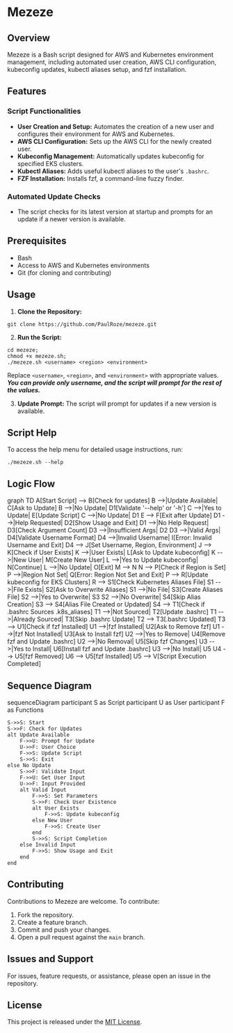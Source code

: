 # Mezeze

## Overview
Mezeze is a Bash script designed for AWS and Kubernetes environment management, including automated user creation, AWS CLI configuration, kubeconfig updates, kubectl aliases setup, and fzf installation.
## Features

### Script Functionalities
- **User Creation and Setup:** Automates the creation of a new user and configures their environment for AWS and Kubernetes.
- **AWS CLI Configuration:** Sets up the AWS CLI for the newly created user.
- **Kubeconfig Management:** Automatically updates kubeconfig for specified EKS clusters.
- **Kubectl Aliases:** Adds useful kubectl aliases to the user's `.bashrc`.
- **FZF Installation:** Installs fzf, a command-line fuzzy finder.

### Automated Update Checks
- The script checks for its latest version at startup and prompts for an update if a newer version is available.

## Prerequisites
- Bash
- Access to AWS and Kubernetes environments
- Git (for cloning and contributing)

## Usage

1. **Clone the Repository:**
```
git clone https://github.com/PaulRoze/mezeze.git
```
2. **Run the Script:**
```
cd mezeze;
chmod +x mezeze.sh;
./mezeze.sh <username> <region> <environment>
```
Replace `<username>`, `<region>`, and `<environment>` with appropriate values.
**_You can provide only username, and the script will prompt for the rest of the values._**

3. **Update Prompt:**
The script will prompt for updates if a new version is available.

## Script Help
To access the help menu for detailed usage instructions, run:
```
./mezeze.sh --help
```

## Logic Flow

graph TD
    A[Start Script] --> B[Check for updates]
    B -->|Update Available| C[Ask to Update]
    B -->|No Update| D1[Validate '--help' or '-h']
    C -->|Yes to Update| E[Update Script]
    C -->|No Update| D1
    E --> F[Exit after Update]
    D1 -->|Help Requested| D2[Show Usage and Exit]
    D1 -->|No Help Request| D3[Check Argument Count]
    D3 -->|Insufficient Args| D2
    D3 -->|Valid Args| D4[Validate Username Format]
    D4 -->|Invalid Username| I[Error: Invalid Username and Exit]
    D4 --> J[Set Username, Region, Environment]
    J --> K[Check if User Exists]
    K -->|User Exists| L[Ask to Update kubeconfig]
    K -->|New User| M[Create New User]
    L -->|Yes to Update kubeconfig| N[Continue]
    L -->|No Update| O[Exit]
    M --> N
    N --> P[Check if Region is Set]
    P -->|Region Not Set| Q[Error: Region Not Set and Exit]
    P --> R[Update kubeconfig for EKS Clusters]
    R --> S1[Check Kubernetes Aliases File]
    S1 -->|File Exists| S2[Ask to Overwrite Aliases]
    S1 -->|No File| S3[Create Aliases File]
    S2 -->|Yes to Overwrite| S3
    S2 -->|No Overwrite| S4[Skip Alias Creation]
    S3 --> S4[Alias File Created or Updated]
    S4 --> T1[Check if .bashrc Sources .k8s_aliases]
    T1 -->|Not Sourced| T2[Update .bashrc]
    T1 -->|Already Sourced| T3[Skip .bashrc Update]
    T2 --> T3[.bashrc Updated]
    T3 --> U1[Check if fzf Installed]
    U1 -->|fzf Installed| U2[Ask to Remove fzf]
    U1 -->|fzf Not Installed| U3[Ask to Install fzf]
    U2 -->|Yes to Remove| U4[Remove fzf and Update .bashrc]
    U2 -->|No Removal| U5[Skip fzf Changes]
    U3 -->|Yes to Install| U6[Install fzf and Update .bashrc]
    U3 -->|No Install| U5
    U4 --> U5[fzf Removed]
    U6 --> U5[fzf Installed]
    U5 --> V[Script Execution Completed]

## Sequence Diagram

sequenceDiagram
    participant S as Script
    participant U as User
    participant F as Functions

    S->>S: Start
    S->>F: Check for Updates
    alt Update Available
        F->>U: Prompt for Update
        U->>F: User Choice
        F->>S: Update Script
        S->>S: Exit
    else No Update
        S->>F: Validate Input
        F->>U: Get User Input
        U->>F: Input Provided
        alt Valid Input
            F->>S: Set Parameters
            S->>F: Check User Existence
            alt User Exists
                F->>S: Update kubeconfig
            else New User
                F->>S: Create User
            end
            S->>S: Script Completion
        else Invalid Input
            F->>S: Show Usage and Exit
        end
    end

## Contributing
Contributions to Mezeze are welcome. To contribute:

1. Fork the repository.
2. Create a feature branch.
3. Commit and push your changes.
4. Open a pull request against the `main` branch.


## Issues and Support
For issues, feature requests, or assistance, please open an issue in the repository.

## License
This project is released under the [MIT License](LICENSE).
